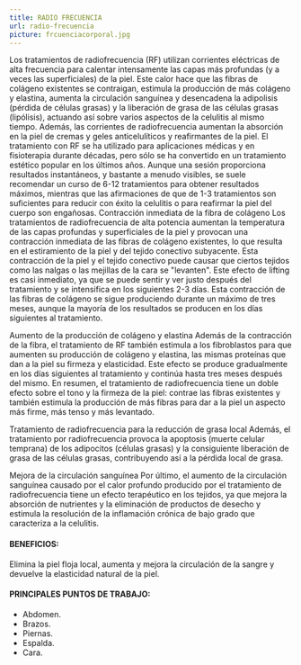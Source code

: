 ```yaml
---
title: RADIO FRECUENCIA
url: radio-frecuencia
picture: frcuenciacorporal.jpg
---
```


Los tratamientos de radiofrecuencia (RF) utilizan corrientes eléctricas de alta frecuencia para calentar intensamente las capas más profundas (y a veces las superficiales) de la piel.
Este calor hace que las fibras de colágeno existentes se contraigan, estimula la producción de más colágeno y elastina, aumenta la circulación sanguínea y desencadena la adipolisis (pérdida de células grasas) y la liberación de grasa de las células grasas (lipólisis), actuando así sobre varios aspectos de la celulitis al mismo tiempo. Además, las corrientes de radiofrecuencia aumentan la absorción en la piel de cremas y geles anticelulíticos y reafirmantes de la piel.
El tratamiento con RF se ha utilizado para aplicaciones médicas y en fisioterapia durante décadas, pero sólo se ha convertido en un tratamiento estético popular en los últimos años.
Aunque una sesión proporciona resultados instantáneos, y bastante a menudo visibles, se suele recomendar un curso de 6-12 tratamientos para obtener resultados máximos, mientras que las afirmaciones de que de 1-3 tratamientos son suficientes para reducir con éxito la celulitis o para reafirmar la piel del cuerpo son engañosas.
Contracción inmediata de la fibra de colágeno
Los tratamientos de radiofrecuencia de alta potencia aumentan la temperatura de las capas profundas y superficiales de la piel y provocan una contracción inmediata de las fibras de colágeno existentes, lo que resulta en el estiramiento de la piel y del tejido conectivo subyacente.
Esta contracción de la piel y el tejido conectivo puede causar que ciertos tejidos como las nalgas o las mejillas de la cara se "levanten". Este efecto de lifting es casi inmediato, ya que se puede sentir y ver justo después del tratamiento y se intensifica en los siguientes 2-3 días. Esta contracción de las fibras de colágeno se sigue produciendo durante un máximo de tres meses, aunque la mayoría de los resultados se producen en los días siguientes al tratamiento.
 
Aumento de la producción de colágeno y elastina
Además de la contracción de la fibra, el tratamiento de RF también estimula a los fibroblastos para que aumenten su producción de colágeno y elastina, las mismas proteínas que dan a la piel su firmeza y elasticidad. Este efecto se produce gradualmente en los días siguientes al tratamiento y continúa hasta tres meses después del mismo.
En resumen, el tratamiento de radiofrecuencia tiene un doble efecto sobre el tono y la firmeza de la piel: contrae las fibras existentes y también estimula la producción de más fibras para dar a la piel un aspecto más firme, más tenso y más levantado.
 
Tratamiento de radiofrecuencia para la reducción de grasa local
Además, el tratamiento por radiofrecuencia provoca la apoptosis (muerte celular temprana) de los adipocitos (células grasas) y la consiguiente liberación de grasa de las células grasas, contribuyendo así a la pérdida local de grasa.
 

Mejora de la circulación sanguínea
Por último, el aumento de la circulación sanguínea causado por el calor profundo producido por el tratamiento de radiofrecuencia tiene un efecto terapéutico en los tejidos, ya que mejora la absorción de nutrientes y la eliminación de productos de desecho y estimula la resolución de la inflamación crónica de bajo grado que caracteriza a la celulitis.

#### BENEFICIOS:
Elimina la piel floja local, aumenta y mejora la circulación de la sangre y devuelve la elasticidad natural de la piel.

#### PRINCIPALES PUNTOS DE TRABAJO:
- Abdomen.
- Brazos.
- Piernas.
- Espalda.
- Cara.
